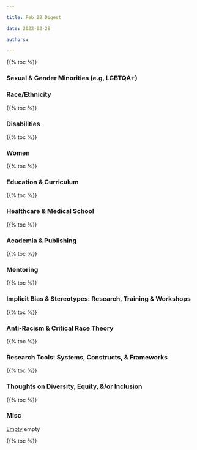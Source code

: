 ```yaml
---

title: Feb 28 Digest

date: 2022-02-28

authors:

---
```


{{% toc %}}

### Sexual & Gender Minorities (e.g, LGBTQA+)

### Race/Ethnicity

{{% toc %}}

### Disabilities

{{% toc %}}

### Women

{{% toc %}}

### Education & Curriculum

{{% toc %}}

### Healthcare & Medical School

{{% toc %}}

### Academia & Publishing

{{% toc %}}

### Mentoring

{{% toc %}}

### Implicit Bias & Stereotypes: Research, Training & Workshops

{{% toc %}}

### Anti-Racism & Critical Race Theory

{{% toc %}}

### Research Tools: Systems, Constructs, & Frameworks

{{% toc %}}

### Thoughts on Diversity, Equity, &/or Inclusion

{{% toc %}}

### Misc

[Empty](empty) empty

{{% toc %}}
